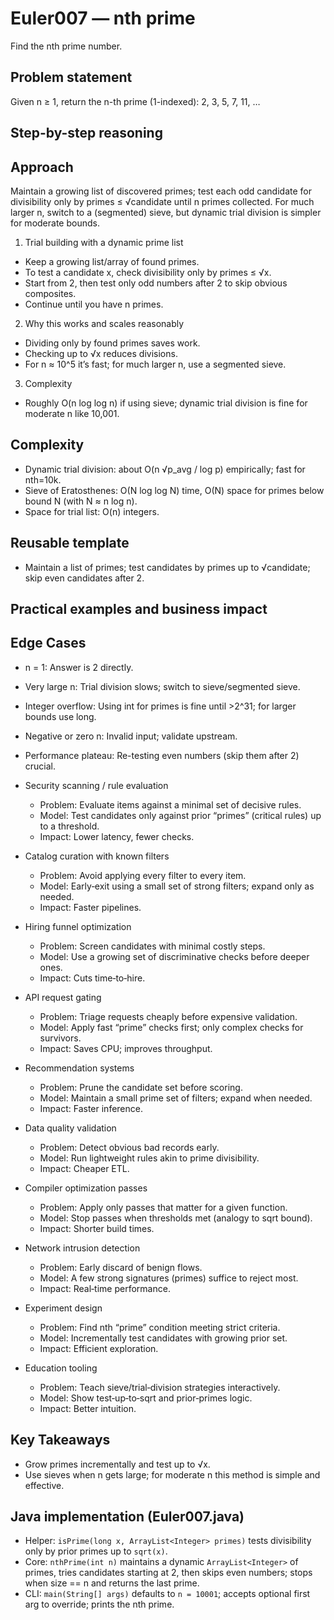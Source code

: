 # Euler007 — nth prime

Find the nth prime number.

## Problem statement

Given n ≥ 1, return the n-th prime (1-indexed): 2, 3, 5, 7, 11, …

## Step-by-step reasoning

## Approach

Maintain a growing list of discovered primes; test each odd candidate for divisibility only by primes ≤ √candidate until n primes collected. For much larger n, switch to a (segmented) sieve, but dynamic trial division is simpler for moderate bounds.

1) Trial building with a dynamic prime list
- Keep a growing list/array of found primes.
- To test a candidate x, check divisibility only by primes ≤ √x.
- Start from 2, then test only odd numbers after 2 to skip obvious composites.
- Continue until you have n primes.

2) Why this works and scales reasonably
- Dividing only by found primes saves work.
- Checking up to √x reduces divisions.
- For n ≈ 10^5 it’s fast; for much larger n, use a segmented sieve.

3) Complexity
- Roughly O(n log log n) if using sieve; dynamic trial division is fine for moderate n like 10,001.

## Complexity

- Dynamic trial division: about O(n √p_avg / log p) empirically; fast for nth=10k.
- Sieve of Eratosthenes: O(N log log N) time, O(N) space for primes below bound N (with N ≈ n log n).
- Space for trial list: O(n) integers.

## Reusable template
- Maintain a list of primes; test candidates by primes up to √candidate; skip even candidates after 2.

## Practical examples and business impact
## Edge Cases

- n = 1: Answer is 2 directly.
- Very large n: Trial division slows; switch to sieve/segmented sieve.
- Integer overflow: Using int for primes is fine until >2^31; for larger bounds use long.
- Negative or zero n: Invalid input; validate upstream.
- Performance plateau: Re-testing even numbers (skip them after 2) crucial.

- Security scanning / rule evaluation
  - Problem: Evaluate items against a minimal set of decisive rules.
  - Model: Test candidates only against prior “primes” (critical rules) up to a threshold.
  - Impact: Lower latency, fewer checks.

- Catalog curation with known filters
  - Problem: Avoid applying every filter to every item.
  - Model: Early‑exit using a small set of strong filters; expand only as needed.
  - Impact: Faster pipelines.

- Hiring funnel optimization
  - Problem: Screen candidates with minimal costly steps.
  - Model: Use a growing set of discriminative checks before deeper ones.
  - Impact: Cuts time‑to‑hire.

- API request gating
  - Problem: Triage requests cheaply before expensive validation.
  - Model: Apply fast “prime” checks first; only complex checks for survivors.
  - Impact: Saves CPU; improves throughput.

- Recommendation systems
  - Problem: Prune the candidate set before scoring.
  - Model: Maintain a small prime set of filters; expand when needed.
  - Impact: Faster inference.

- Data quality validation
  - Problem: Detect obvious bad records early.
  - Model: Run lightweight rules akin to prime divisibility.
  - Impact: Cheaper ETL.

- Compiler optimization passes
  - Problem: Apply only passes that matter for a given function.
  - Model: Stop passes when thresholds met (analogy to sqrt bound).
  - Impact: Shorter build times.

- Network intrusion detection
  - Problem: Early discard of benign flows.
  - Model: A few strong signatures (primes) suffice to reject most.
  - Impact: Real‑time performance.

- Experiment design
  - Problem: Find nth “prime” condition meeting strict criteria.
  - Model: Incrementally test candidates with growing prior set.
  - Impact: Efficient exploration.

- Education tooling
  - Problem: Teach sieve/trial‑division strategies interactively.
  - Model: Show test‑up‑to‑sqrt and prior‑primes logic.
  - Impact: Better intuition.

## Key Takeaways
- Grow primes incrementally and test up to √x.
- Use sieves when n gets large; for moderate n this method is simple and effective.

## Java implementation (Euler007.java)

- Helper: `isPrime(long x, ArrayList<Integer> primes)` tests divisibility only by prior primes up to `sqrt(x)`.
- Core: `nthPrime(int n)` maintains a dynamic `ArrayList<Integer>` of primes, tries candidates starting at 2, then skips even numbers; stops when size == n and returns the last prime.
- CLI: `main(String[] args)` defaults to `n = 10001`; accepts optional first arg to override; prints the nth prime.
